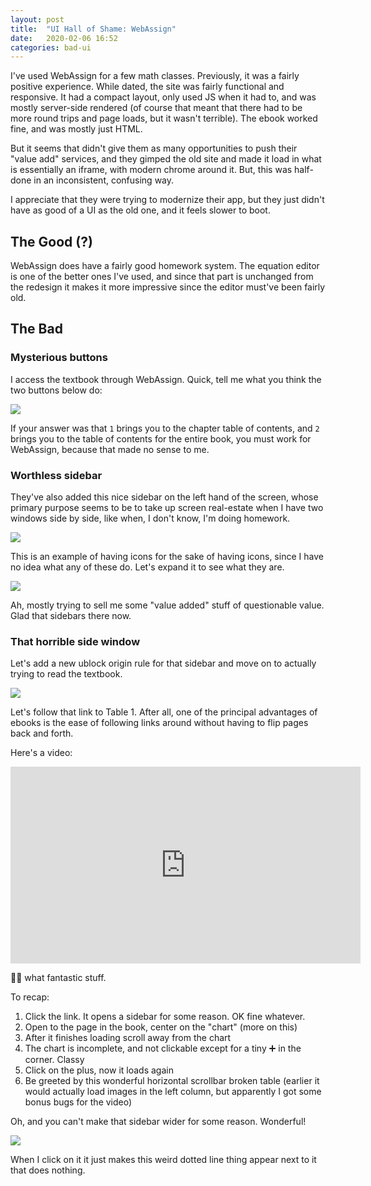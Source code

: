 ```yaml
---
layout: post
title:  "UI Hall of Shame: WebAssign"
date:   2020-02-06 16:52
categories: bad-ui
---
```


I've used WebAssign for a few math classes. Previously, it was a fairly positive
experience. While dated, the site was fairly functional and responsive. It had
a compact layout, only used JS when it had to, and was mostly server-side 
rendered (of course that meant that there had to be more round trips and page
loads, but it wasn't terrible). The ebook worked fine, and was mostly just 
HTML.

But it seems that didn't give them as many opportunities to push their "value
add" services, and they gimped the old site and made it load in what is 
essentially an iframe, with modern chrome around it. But, this was half-done
in an inconsistent, confusing way.

I appreciate that they were trying to modernize their app, but they just didn't
have as good of a UI as the old one, and it feels slower to boot.


## The Good (?)
WebAssign does have a fairly good homework system. The equation editor is one of
the better ones I've used, and since that part is unchanged from the redesign it
makes it more impressive since the editor must've been fairly old.

## The Bad

### Mysterious buttons
I access the textbook through WebAssign. Quick, tell me what you think the two
buttons below do:

<img src="/assets/posts/2019-09-10-surface-book-battery-drain/toc.png">

If your answer was that `1` brings you to the chapter table of contents, and `2`
brings you to the table of contents for the entire book, you must work for
WebAssign, because that made no sense to me.

### Worthless sidebar
They've also added this nice sidebar on the left hand of the screen, whose
primary purpose seems to be to take up screen real-estate when I have two
windows side by side, like when, I don't know, I'm doing homework.

<img src="/assets/posts/2019-09-10-surface-book-battery-drain/sidebar-1.png">

This is an example of having icons for the sake of having icons, since I have
no idea what any of these do. Let's expand it to see what they are.

<img src="/assets/posts/2019-09-10-surface-book-battery-drain/sidebar-2.png">

Ah, mostly trying to sell me some "value added" stuff of questionable value.
Glad that sidebars there now.

### That horrible side window

Let's add a new ublock origin rule for that sidebar and move on to actually 
trying to read the textbook. 

<img src="/assets/posts/2019-09-10-surface-book-battery-drain/table-1.png">

Let's follow that link to Table 1. After all, one of the principal advantages of
ebooks is the ease of following links around without having to flip pages back
and forth.

Here's a video:

<iframe width="560" height="315" src="https://www.youtube.com/embed/QYKktWx_9Kg" frameborder="0" allow="encrypted-media;" allowfullscreen></iframe>

👏👏 what fantastic stuff.

To recap:

1. Click the link. It opens a sidebar for some reason. OK fine whatever.
2. Open to the page in the book, center on the "chart" (more on this)
3. After it finishes loading scroll away from the chart
4. The chart is incomplete, and not clickable except for a tiny ➕ in the 
   corner. Classy
5. Click on the plus, now it loads again
6. Be greeted by this wonderful horizontal scrollbar broken table (earlier it 
   would actually load images in the left column, but apparently I got some
   bonus bugs for the video)

Oh, and you can't make that sidebar wider for some reason. Wonderful!

<img src="/assets/posts/2019-09-10-surface-book-battery-drain/expand.gif">

When I click on it it just makes this weird dotted line thing appear next to it
that does nothing.
